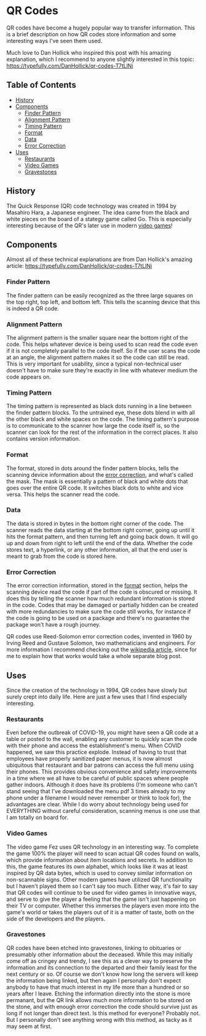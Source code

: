 # QR Codes

QR codes have become a hugely popular way to transfer information. This is a brief description on how QR codes store information and some interesting ways I've seen them used.

Much love to Dan Hollick who inspired this post with his amazing explanation, which I recommend to anyone slightly interested in this topic: https://typefully.com/DanHollick/qr-codes-T7tLlNi


## Table of Contents

- [History](#history)
- [Components](#components)
    - [Finder Pattern](#finder-pattern)
    - [Alignment Pattern](#alignment-pattern)
    - [Timing Pattern](#timing-pattern)
    - [Format](#format)
    - [Data](#data)
    - [Error Correction](#error-correction)
- [Uses](#uses)
    - [Restaurants](#restaurants)
    - [Video Games](#video-games)
    - [Gravestones](#gravestones)


## History

The Quick Response (QR) code technology was created in 1994 by Masahiro Hara, a Japanese engineer. The idea came from the black and white pieces on the board of a stategy game called Go. This is especially interesting because of the QR's later use in modern [video games](#video-games)!

## Components

Almost all of these technical explanations are from Dan Hollick's amazing article: https://typefully.com/DanHollick/qr-codes-T7tLlNi

### Finder Pattern

The finder pattern can be easily recognized as the three large squares on the top right, top left, and bottom left. This tells the scanning device that this is indeed a QR code.

### Alignment Pattern

The alignment pattern is the smaller square near the bottom right of the code. This helps whatever device is being used to scan read the code even if it is not completely parallel to the code itself. So if the user scans the code at an angle, the alignment pattern makes it so the code can still be read. This is very important for usability, since a typical non-technical user doesn't have to make sure they're exactly in line with whatever medium the code appears on.

### Timing Pattern

The timing pattern is represented as black dots running in a line between the finder pattern blocks. To the untrained eye, these dots blend in with all the other black and white spaces on the code. The timing pattern's purpose is to communicate to the scanner how large the code itself is, so the scanner can look for the rest of the information in the correct places. It also contains version information.

### Format

The format, stored in dots around the finder pattern blocks, tells the scanning device information about the [error correction](#error-correction), and what's called the mask. The mask is essentially a pattern of black and white dots that goes over the entire QR code. It switches black dots to white and vice versa. This helps the scanner read the code.

### Data

The data is stored in bytes in the bottom right corner of the code. The scanner reads the data starting at the bottom right corner, going up until it hits the format pattern, and then turning left and going back down. It will go up and down from right to left until the end of the data. Whether the code stores text, a hyperlink, or any other information, all that the end user is meant to grab from the code is stored here.

### Error Correction

The error correction information, stored in the [format](#format) section, helps the scanning device read the code if part of the code is obscured or missing. It does this by telling the scanner how much redundant information is stored in the code. Codes that may be damaged or partially hidden can be created with more redundancies to make sure the code still works, for instance if the code is going to be used on a package and there's no guarantee the package won't have a rough journey.

QR codes use Reed-Solomon error correction codes, invented in 1960 by Irving Reed and Gustave Solomon, two mathematicians and engineers. For more information I recommend checking out the [wikipedia article](https://en.wikipedia.org/wiki/Reed%E2%80%93Solomon_error_correction), since for me to explain how that works would take a whole separate blog post.

## Uses

Since the creation of the technology in 1994, QR codes have slowly but surely crept into daily life. Here are just a few uses that I find especially interesting.

### Restaurants

Even before the outbreak of COVID-19, you might have seen a QR code at a table or posted to the wall, enabling any customer to quickly scan the code with their phone and access the establishment's menu. When COVID happened, we saw this practice explode. Instead of having to trust that employees have properly sanitized paper menus, it is now almost ubiquitous that restaurant and bar patrons can access the full menu using their phones. This provides obvious convenience and safety improvements in a time where we all have to be careful of public spaces where people gather indoors. Although it does have its problems (I'm someone who can't stand seeing that I've downloaded the menu pdf 3 times already to my phone under a filename I would never remember or think to look for), the advantages are clear. While I do worry about technology being used for EVERYTHING without careful consideration, scanning menus is one use that I am totally on board for.

### Video Games

The video game Fez uses QR technology in an interesting way. To complete the game 100% the player will need to scan actual QR codes found on walls, which provide information about item locations and secrets. In addition to this, the game features its own alphabet, which looks like it was at least inspired by QR data bytes, which is used to convey similar information on non-scannable signs. Other modern games have utilized QR functionality but I haven't played them so I can't say too much. Either way, it's fair to say that QR codes will continue to be used for video games in innovative ways, and serve to give the player a feeling that the game isn't just happening on their TV or computer. Whether this immerses the players even more into the game's world or takes the players out of it is a matter of taste, both on the side of the developers and the players.

### Gravestones

QR codes have been etched into gravestones, linking to obituaries or presumably other information about the deceased. While this may initially come off as cringey and trendy, I see this as a clever way to preserve the information and its connection to the departed and their family least for the next century or so. Of course we don't know how long the servers will keep the information being linked, but then again I personally don't expect anybody to have that much interest in my life more than a hundred or so years after I leave. Etching the information directly into the stone is more permanant, but the QR link allows much more information to be stored on the stone, and with enough error correction the code should survive just as long if not longer than direct text. Is this method for everyone? Probably not. But I personally don't see anything wrong with this method, as tacky as it may seem at first.